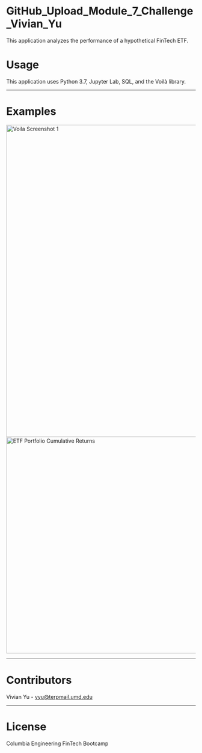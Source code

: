 # GitHub_Upload_Module_7_Challenge_Vivian_Yu

This application analyzes the performance of a hypothetical FinTech ETF.

# Usage

This application uses Python 3.7, Jupyter Lab, SQL, and the Voilà library.

---

# Examples

<img width="830" alt="Voila Screenshot 1" src="https://user-images.githubusercontent.com/107157533/182982698-68f50ca4-a268-4fb7-8e54-79d7e7723f0e.png">



<img width="576" alt="ETF Portfolio Cumulative Returns" src="https://user-images.githubusercontent.com/107157533/182983826-5a38140f-e937-4459-835b-523be27537b3.png">

---

# Contributors
Vivian Yu - vyu@terpmail.umd.edu

---

# License
Columbia Engineering FinTech Bootcamp
